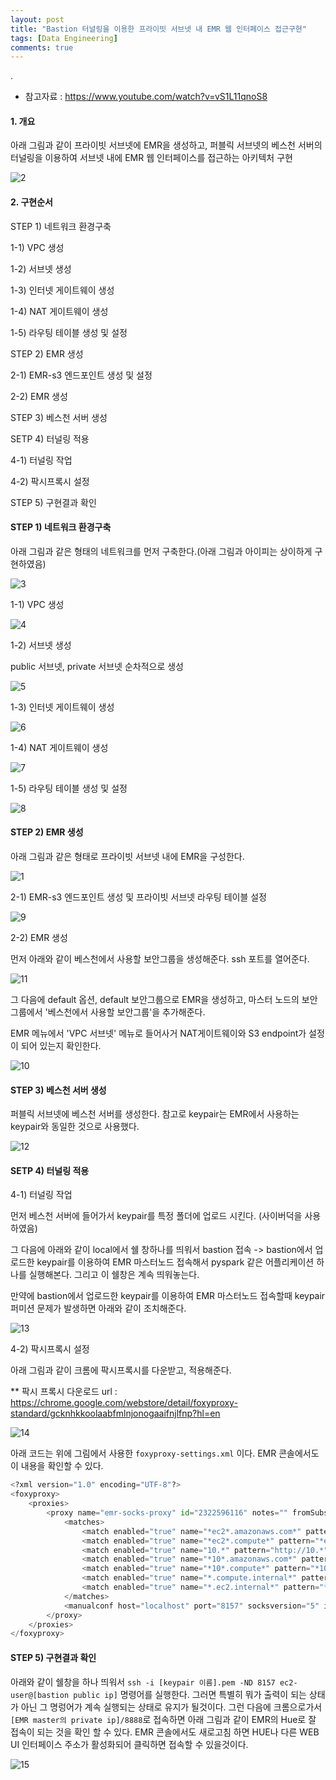 ```yaml
---
layout: post
title: "Bastion 터널링을 이용한 프라이빗 서브넷 내 EMR 웹 인터페이스 접근구현"
tags: [Data Engineering]
comments: true
---
```


.

- 참고자료 : https://www.youtube.com/watch?v=vS1L11qnoS8


#### 1. 개요

아래 그림과 같이 프라이빗 서브넷에 EMR을 생성하고, 퍼블릭 서브넷의 베스천 서버의 터널링을 이용하여 서브넷 내에 EMR 웹 인터페이스를 접근하는 아키텍처 구현

![2](https://user-images.githubusercontent.com/41605276/82114682-3bf62900-9799-11ea-960e-192ad0de9742.jpg)

#### 2. 구현순서

STEP 1) 네트워크 환경구축

1-1) VPC 생성

1-2) 서브넷 생성

1-3) 인터넷 게이트웨이 생성

1-4) NAT 게이트웨이 생성

1-5) 라우팅 테이블 생성 및 설정

STEP 2) EMR 생성

2-1) EMR-s3 엔드포인트 생성 및 설정

2-2) EMR 생성

STEP 3) 베스천 서버 생성

SETP 4) 터널링 적용

4-1) 터널링 작업

4-2) 팍시프록시 설정

STEP 5) 구현결과 확인

#### STEP 1) 네트워크 환경구축

아래 그림과 같은 형태의 네트워크를 먼저 구축한다.(아래 그림과 아이피는 상이하게 구현하였음)

![3](https://user-images.githubusercontent.com/41605276/82113663-a9528b80-9792-11ea-8797-47b281252d97.PNG)

1-1) VPC 생성

![4](https://user-images.githubusercontent.com/41605276/82113593-25989f00-9792-11ea-92b1-57b6cacf8bd2.PNG)

1-2) 서브넷 생성

public 서브넷, private 서브넷 순차적으로 생성

![5](https://user-images.githubusercontent.com/41605276/82113636-86c07280-9792-11ea-88e3-03e01cd52788.png)

1-3) 인터넷 게이트웨이 생성

![6](https://user-images.githubusercontent.com/41605276/82113691-ed459080-9792-11ea-9bdf-f0b36dbc4590.PNG)

1-4) NAT 게이트웨이 생성

![7](https://user-images.githubusercontent.com/41605276/82113720-1f56f280-9793-11ea-91fe-b0a778753230.PNG)

1-5) 라우팅 테이블 생성 및 설정

![8](https://user-images.githubusercontent.com/41605276/82113785-9db39480-9793-11ea-8c24-ac3cce1fd25c.png)

#### STEP 2) EMR 생성

아래 그림과 같은 형태로 프라이빗 서브넷 내에 EMR을 구성한다.

![1](https://user-images.githubusercontent.com/41605276/82113824-dbb0b880-9793-11ea-9afc-5be021ecf1e0.PNG)

2-1) EMR-s3 엔드포인트 생성 및 프라이빗 서브넷 라우팅 테이블 설정

![9](https://user-images.githubusercontent.com/41605276/82113899-3e09b900-9794-11ea-849d-373cb2067295.png)

2-2) EMR 생성

먼저 아래와 같이 베스천에서 사용할 보안그룹을 생성해준다. ssh 포트를 열어준다.

![11](https://user-images.githubusercontent.com/41605276/82114086-7a89e480-9795-11ea-8632-c712f5b3e7cd.png)

그 다음에 default 옵션, default 보안그룹으로 EMR을 생성하고, 마스터 노드의 보안그룹에서 '베스천에서 사용할 보안그룹'을 추가해준다.

EMR 메뉴에서 'VPC 서브넷' 메뉴로 들어사거 NAT게이트웨이와 S3 endpoint가 설정이 되어 있는지 확인한다.

![10](https://user-images.githubusercontent.com/41605276/82114005-ec156300-9794-11ea-8be5-c02eb67d559e.png)

#### STEP 3) 베스천 서버 생성

퍼블릭 서브넷에 베스천 서버를 생성한다. 참고로 keypair는 EMR에서 사용하는 keypair와 동일한 것으로 사용했다.

![12](https://user-images.githubusercontent.com/41605276/82114139-d05e8c80-9795-11ea-9fff-dae790058826.png)

#### SETP 4) 터널링 적용

4-1) 터널링 작업

먼저 베스천 서버에 들어가서 keypair를 특정 폴더에 업로드 시킨다. (사이버덕을 사용하였음)

그 다음에 아래와 같이 local에서 쉘 창하나를 띄워서 bastion 접속 -> bastion에서 업로드한 keypair를 이용하여 EMR 마스터노드 접속해서 pyspark 같은 어플리케이션 하나를 실행해본다. 그리고 이 쉘창은 계속 띄워놓는다.

만약에  bastion에서 업로드한 keypair를 이용하여 EMR 마스터노드 접속할때 keypair 퍼미션 문제가 발생하면 아래와 같이 조치해준다.

![13](https://user-images.githubusercontent.com/41605276/82114307-f7698e00-9796-11ea-9d20-e6b8ced85141.png)

4-2) 팍시프록시 설정

아래 그림과 같이 크롬에 팍시프록시를 다운받고, 적용해준다.

** 팍시 프록시 다운로드 url : https://chrome.google.com/webstore/detail/foxyproxy-standard/gcknhkkoolaabfmlnjonogaaifnjlfnp?hl=en

![14](https://user-images.githubusercontent.com/41605276/82114375-75c63000-9797-11ea-8914-f47c520f3e89.png)

아래 코드는 위에 그림에서 사용한 `foxyproxy-settings.xml` 이다. EMR 콘솔에서도 이 내용을 확인할 수 있다.


```python
<?xml version="1.0" encoding="UTF-8"?>
<foxyproxy>
    <proxies>
        <proxy name="emr-socks-proxy" id="2322596116" notes="" fromSubscription="false" enabled="true" mode="manual" selectedTabIndex="2" lastresort="false" animatedIcons="true" includeInCycle="true" color="#0055E5" proxyDNS="true" noInternalIPs="false" autoconfMode="pac" clearCacheBeforeUse="false" disableCache="false" clearCookiesBeforeUse="false" rejectCookies="false">
            <matches>
                <match enabled="true" name="*ec2*.amazonaws.com*" pattern="*ec2*.amazonaws.com*" isRegEx="false" isBlackList="false" isMultiLine="false" caseSensitive="false" fromSubscription="false" />
                <match enabled="true" name="*ec2*.compute*" pattern="*ec2*.compute*" isRegEx="false" isBlackList="false" isMultiLine="false" caseSensitive="false" fromSubscription="false" />
                <match enabled="true" name="10.*" pattern="http://10.*" isRegEx="false" isBlackList="false" isMultiLine="false" caseSensitive="false" fromSubscription="false" />
                <match enabled="true" name="*10*.amazonaws.com*" pattern="*10*.amazonaws.com*" isRegEx="false" isBlackList="false" isMultiLine="false" caseSensitive="false" fromSubscription="false" />
                <match enabled="true" name="*10*.compute*" pattern="*10*.compute*" isRegEx="false" isBlackList="false" isMultiLine="false" caseSensitive="false" fromSubscription="false" />
                <match enabled="true" name="*.compute.internal*" pattern="*.compute.internal*" isRegEx="false" isBlackList="false" isMultiLine="false" caseSensitive="false" fromSubscription="false" />
                <match enabled="true" name="*.ec2.internal*" pattern="*.ec2.internal*" isRegEx="false" isBlackList="false" isMultiLine="false" caseSensitive="false" fromSubscription="false" />
            </matches>
            <manualconf host="localhost" port="8157" socksversion="5" isSocks="true" username="" password="" domain="" />
        </proxy>
    </proxies>
</foxyproxy>
```

#### STEP 5) 구현결과 확인

아래와 같이 쉘창을 하나 띄워서 `ssh -i [keypair 이름].pem -ND 8157 ec2-user@[bastion public ip]` 명령어를 실행한다. 그러면 특별히 뭐가 출력이 되는 상태가 아닌 그 명렁어가 계속 실행되는 상태로 유지가 될것이다. 그런 다음에 크롬으로가서 `[EMR master의 private ip]/8888`로 접속하면 아래 그림과 같이 EMR의 Hue로 잘 접속이 되는 것을 확인 할 수 있다. EMR 콘솔에서도 새로고침 하면 HUE나 다른 WEB UI 인터페이스 주소가 활성화되어 클릭하면 접속할 수 있을것이다.

![15](https://user-images.githubusercontent.com/41605276/82114551-60053a80-9798-11ea-9d6c-a7f41803e5d7.PNG)
